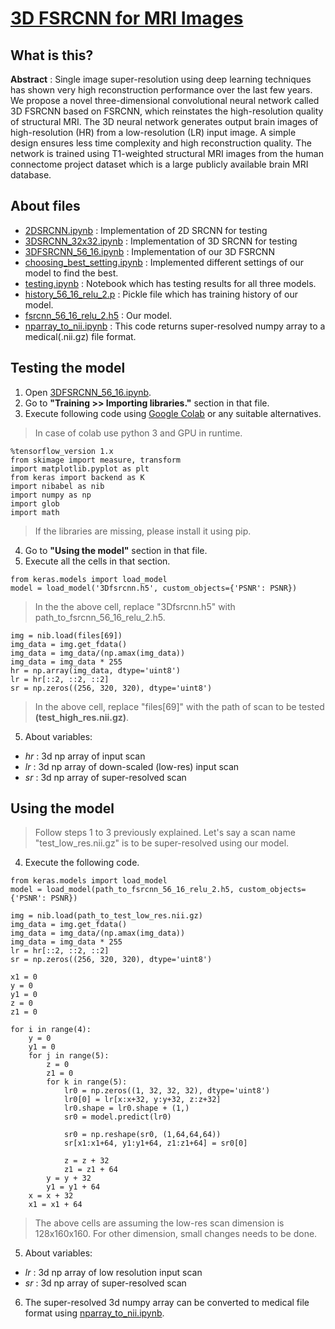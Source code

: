 # [3D FSRCNN for MRI Images](https://doi.org/10.1051/itmconf/20203203044)

## What is this?
**Abstract** : Single image super-resolution using deep learning techniques has shown very high reconstruction performance over the last few years. We propose a novel three-dimensional convolutional neural network called 3D FSRCNN based on FSRCNN, which reinstates the high-resolution quality of structural MRI. The 3D neural network generates output brain images of high-resolution (HR) from a low-resolution (LR) input image. A simple design ensures less time complexity and high reconstruction quality. The network is trained using T1-weighted structural MRI images from the human connectome project dataset which is a large publicly available brain MRI database.


## About files
- [2DSRCNN.ipynb](2DSRCNN.ipynb) : Implementation of 2D SRCNN for testing
- [3DSRCNN_32x32.ipynb](3DSRCNN_32x32.ipynb) : Implementation of 3D SRCNN for testing
- [3DFSRCNN_56_16.ipynb](3DFSRCNN_56_16.ipynb) : Implementation of our 3D FSRCNN
- [choosing_best_setting.ipynb](choosing_best_setting.ipynb) : Implemented different settings of our model to find the best.
- [testing.ipynb](testing.ipynb) : Notebook which has testing results for all three models.
- [history_56_16_relu_2.p](history_56_16_relu_2.p) : Pickle file which has training history of our model.
- [fsrcnn_56_16_relu_2.h5](fsrcnn_56_16_relu_2.h5) : Our model.
- [nparray_to_nii.ipynb](nparray_to_nii.ipynb) : This code returns super-resolved numpy array to a medical(.nii.gz) file format.

## Testing the model
1. Open [3DFSRCNN_56_16.ipynb](3DFSRCNN_56_16.ipynb).
2. Go to **"Training >> Importing libraries."** section in that file.
3. Execute following code using [Google Colab](https://colab.research.google.com/) or any suitable alternatives.
> In case of colab use python 3 and GPU in runtime.
```
%tensorflow_version 1.x
from skimage import measure, transform
import matplotlib.pyplot as plt
from keras import backend as K
import nibabel as nib
import numpy as np
import glob
import math
```
> If the libraries are missing, please install it using pip.
4. Go to **"Using the model"** section in that file.
5. Execute all the cells in that section.
```
from keras.models import load_model
model = load_model('3Dfsrcnn.h5', custom_objects={'PSNR': PSNR})
```
> In the the above cell, replace "3Dfsrcnn.h5" with path_to_fsrcnn_56_16_relu_2.h5.
```
img = nib.load(files[69])
img_data = img.get_fdata()
img_data = img_data/(np.amax(img_data))
img_data = img_data * 255
hr = np.array(img_data, dtype='uint8')
lr = hr[::2, ::2, ::2]
sr = np.zeros((256, 320, 320), dtype='uint8')
```
> In the above cell, replace "files\[69]" with the path of scan to be tested **(test_high_res.nii.gz)**.
5. About variables:
- *hr* : 3d np array of input scan 
- *lr* : 3d np array of down-scaled (low-res) input scan
- *sr* : 3d np array of super-resolved scan

## Using the model
> Follow steps 1 to 3 previously explained.
> Let's say a scan name "test_low_res.nii.gz" is to be super-resolved using our model.
4. Execute the following code.
```
from keras.models import load_model
model = load_model(path_to_fsrcnn_56_16_relu_2.h5, custom_objects={'PSNR': PSNR})
```
```
img = nib.load(path_to_test_low_res.nii.gz)
img_data = img.get_fdata()
img_data = img_data/(np.amax(img_data))
img_data = img_data * 255
lr = hr[::2, ::2, ::2]
sr = np.zeros((256, 320, 320), dtype='uint8')
```
```
x1 = 0
y = 0
y1 = 0
z = 0
z1 = 0

for i in range(4):
    y = 0
    y1 = 0
    for j in range(5):
        z = 0
        z1 = 0
        for k in range(5):
            lr0 = np.zeros((1, 32, 32, 32), dtype='uint8')
            lr0[0] = lr[x:x+32, y:y+32, z:z+32]
            lr0.shape = lr0.shape + (1,)
            sr0 = model.predict(lr0)

            sr0 = np.reshape(sr0, (1,64,64,64))
            sr[x1:x1+64, y1:y1+64, z1:z1+64] = sr0[0]

            z = z + 32
            z1 = z1 + 64
        y = y + 32
        y1 = y1 + 64
    x = x + 32
    x1 = x1 + 64
```
> The above cells are assuming the low-res scan dimension is 128x160x160. For other dimension, small changes needs to be done.
5. About variables:
- *lr* : 3d np array of low resolution input scan
- *sr* : 3d np array of super-resolved scan
6. The super-resolved 3d numpy array can be converted to medical file format using [nparray_to_nii.ipynb](nparray_to_nii.ipynb).

